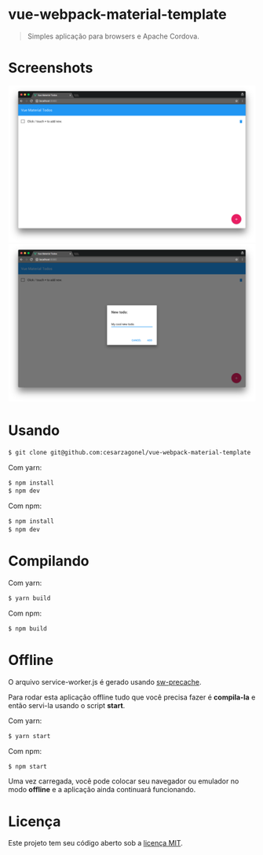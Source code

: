 # vue-webpack-material-template
> Simples aplicação para browsers e Apache Cordova.

# Screenshots
![Screenshot 01](/screenshots/01.png)
![Screenshot 02](/screenshots/02.png)

# Usando
``` bash
$ git clone git@github.com:cesarzagonel/vue-webpack-material-template
```

Com yarn:
``` bash
$ npm install
$ npm dev
```

Com npm:
``` bash
$ npm install
$ npm dev
```

# Compilando

Com yarn:
``` bash
$ yarn build
```

Com npm:
``` bash
$ npm build
```

# Offline
O arquivo service-worker.js é gerado usando [sw-precache](https://github.com/GoogleChrome/sw-precache).

Para rodar esta aplicação offline tudo que você precisa fazer é **compila-la** e então servi-la usando o script **start**.

Com yarn:
``` bash
$ yarn start
```

Com npm:
``` bash
$ npm start
```
Uma vez carregada, você pode colocar seu navegador ou emulador no modo **offline** e a aplicação ainda continuará funcionando.

# Licença
Este projeto tem seu código aberto sob a [licença MIT](http://opensource.org/licenses/MIT).